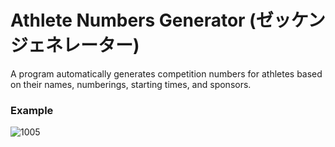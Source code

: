 # Athlete Numbers Generator (ゼッケンジェネレーター)
A program automatically generates competition numbers for athletes based on their names, numberings, starting times, and sponsors.

### Example
![1005](https://user-images.githubusercontent.com/111611023/215804432-352abc57-c6a6-4259-8d79-eae4fec4e3ef.png)
